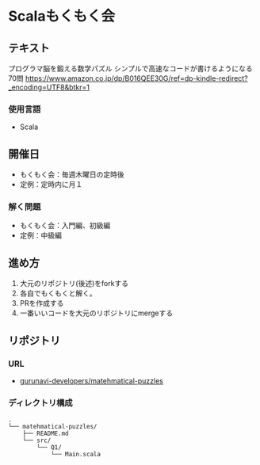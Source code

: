 # Scalaもくもく会
## テキスト
プログラマ脳を鍛える数学パズル シンプルで高速なコードが書けるようになる70問 
https://www.amazon.co.jp/dp/B016QEE30G/ref=dp-kindle-redirect?_encoding=UTF8&btkr=1

### 使用言語
- Scala

## 開催日
- もくもく会：毎週木曜日の定時後
- 定例：定時内に月１

### 解く問題
- もくもく会：入門編、初級編
- 定例：中級編

## 進め方
1. 大元のリポジトリ(後述)をforkする
2. 各自でもくもくと解く。
3. PRを作成する
4. 一番いいコードを大元のリポジトリにmergeする

## リポジトリ
### URL
- [gurunavi-developers/matehmatical-puzzles](https://github.com/gurunavi-developers/matehmatical-puzzles)

### ディレクトリ構成
```
.
└── matehmatical-puzzles/
    ├── README.md
    └── src/
        └── Q1/
            └── Main.scala
```
